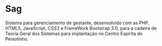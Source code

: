 Sag
===

Sistema para gerenciamento de gestante, desenvolvido com as PHP, HTML5, JavaScript, CSS3 e FrameWork Bootstrap 3.0, para a cadeira de Teoria Geral dos Sistemas para implantação no Centro Espírita do Peixotinho.
